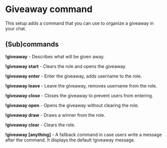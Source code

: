 # Giveaway command

This setup adds a command that you can use to organize a giveaway in your chat.

## (Sub)commands

**!giveaway** - Describes what will be given away.

**!giveaway start** - Clears the role and opens the giveaway.

**!giveaway enter** - Enter the giveaway, adds username to the role.

**!giveaway leave** - Leave the giveaway, removes username from the role.

**!giveaway close** - Closes the giveaway to prevent users from entering.

**!giveaway open** - Opens the giveaway without clearing the role.

**!giveaway draw** - Draws a winner from the role.

**!giveaway clear** - Clears the role.

**!giveaway [anything]** - A fallback command in case users write a message after the command. It displays the default !giveaway message.
